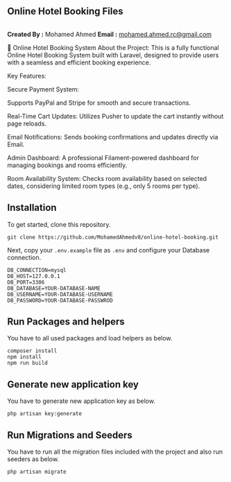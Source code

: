 ## Online Hotel Booking Files

<img src="">

**Created By :**  Mohamed Ahmed
**Email :** mohamed.ahmed.rc@gmail.com

🏨 Online Hotel Booking System
About the Project:
This is a fully functional Online Hotel Booking System built with Laravel, designed to provide users with a seamless and efficient booking experience.

Key Features:

Secure Payment System:

Supports PayPal and Stripe for smooth and secure transactions.


Real-Time Cart Updates: Utilizes Pusher to update the cart instantly without page reloads.


Email Notifications: Sends booking confirmations and updates directly via Email.


Admin Dashboard: A professional Filament-powered dashboard for managing bookings and rooms efficiently.


Room Availability System: Checks room availability based on selected dates, considering limited room types (e.g., only 5 rooms per type).


## Installation

To get started, clone this repository.

```
git clone https://github.com/MohamedAhmedv8/online-hotel-booking.git
```

Next, copy your `.env.example` file as `.env` and configure your Database connection.

```
DB_CONNECTION=mysql
DB_HOST=127.0.0.1
DB_PORT=3306
DB_DATABASE=YOUR-DATABASE-NAME
DB_USERNAME=YOUR-DATABASE-USERNAME
DB_PASSWORD=YOUR-DATABASE-PASSWROD
```

## Run Packages and helpers

You have to all used packages and load helpers as below.

```
composer install
npm install
npm run build
```

## Generate new application key

You have to generate new application key as below.

```
php artisan key:generate
```

## Run Migrations and Seeders

You have to run all the migration files included with the project and also run seeders as below.

```
php artisan migrate
```

